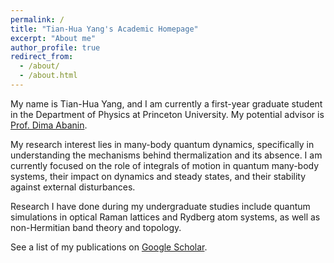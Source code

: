 ```yaml
---
permalink: /
title: "Tian-Hua Yang's Academic Homepage"
excerpt: "About me"
author_profile: true
redirect_from: 
  - /about/
  - /about.html
---
```


My name is Tian-Hua Yang, and I am currently a first-year graduate student in the Department of Physics at Princeton University. My potential advisor is <a href="https://phy.princeton.edu/people/dmitry-abanin">Prof. Dima Abanin</a>.

My research interest lies in many-body quantum dynamics, specifically in understanding the mechanisms behind thermalization and its absence. I am currently focused on the role of integrals of motion in quantum many-body systems, their impact on dynamics and steady states, and their stability against external disturbances.

Research I have done during my undergraduate studies include quantum simulations in optical Raman lattices and Rydberg atom systems, as well as non-Hermitian band theory and topology.

See a list of my publications on <a href="https://scholar.google.com/citations?user=MXF9R18AAAAJ&hl=en">Google Scholar</a>.